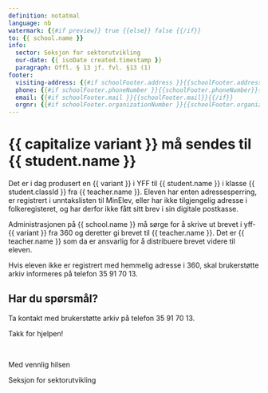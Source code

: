 ```yaml
---
definition: notatmal
language: nb
watermark: {{#if preview}} true {{else}} false {{/if}}
to: {{ school.name }}
info:
  sector: Seksjon for sektorutvikling
  our-date: {{ isoDate created.timestamp }}
  paragraph: Offl. § 13 jf. fvl. §13 (1)
footer:
  visiting-address: {{#if schoolFooter.address }}{{schoolFooter.address}}{{/if}}
  phone: {{#if schoolFooter.phoneNumber }}{{schoolFooter.phoneNumber}}{{/if}}
  email: {{#if schoolFooter.mail }}{{schoolFooter.mail}}{{/if}}
  orgnr: {{#if schoolFooter.organizationNumber }}{{schoolFooter.organizationNumber}}{{/if}}
---
```


# {{ capitalize variant }} må sendes til {{ student.name }}

Det er i dag produsert en {{ variant }} i YFF til {{ student.name }} i klasse {{ student.classId }} fra {{ teacher.name }}.
Eleven har enten adressesperring, er registrert i unntakslisten til MinElev, eller har ikke tilgjengelig adresse i folkeregisteret, og har derfor ikke fått sitt brev i sin digitale postkasse.

Administrasjonen på {{ school.name }} må sørge for å skrive ut brevet i yff-{{ variant }} fra 360 og deretter gi brevet til {{ teacher.name }}. Det er {{ teacher.name }} som da er ansvarlig for å distribuere brevet videre til eleven.

Hvis eleven ikke er registrert med hemmelig adresse i 360, skal brukerstøtte arkiv informeres på telefon 35 91 70 13.

## Har du spørsmål?

Ta kontakt med brukerstøtte arkiv på telefon 35 91 70 13.

Takk for hjelpen!

<br/>

Med vennlig hilsen

Seksjon for sektorutvikling
